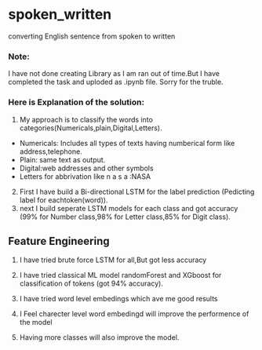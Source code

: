 # spoken_written
converting English sentence from spoken to written
### Note:
I have not done creating Library as I am ran out of time.But I have completed the task and uploded as .ipynb file. Sorry for the truble.

### Here is Explanation of the solution:
1. My approach is to classify the words into categories(Numericals,plain,Digital,Letters).
* Numericals: Includes all types of texts having numberical form like address,telephone.
* Plain: same text as output.
* Digital:web addresses and other symbols
* Letters for abbrivation like n a s a :NASA
2. First I have build a Bi-directional LSTM for the label prediction (Pedicting label for eachtoken(word)).
3. next I build seperate LSTM models for each class and got accuracy (99% for Number class,98% for Letter class,85% for Digit class).

## Feature Engineering
1. I have tried brute force LSTM for all,But got less accuracy
2. I have tried classical ML model randomForest and XGboost for classification of tokens (got 94% accuracy).
3. I have tried word level embedings which ave me good results

4. I Feel charecter level word embedingd will improve the performence of the model
5. Having more classes will also improve the model.



